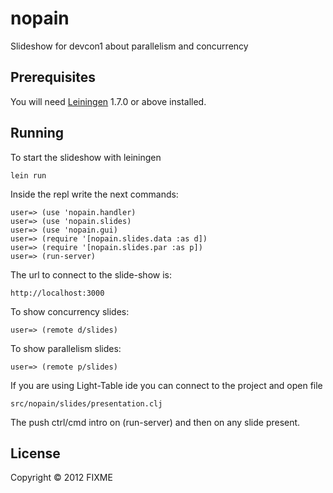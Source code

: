 # nopain

Slideshow for devcon1 about parallelism and concurrency

## Prerequisites

You will need [Leiningen][1] 1.7.0 or above installed.

[1]: https://github.com/technomancy/leiningen

## Running

To start the slideshow with leiningen

    lein run

Inside the repl write the next commands:

    user=> (use 'nopain.handler)
    user=> (use 'nopain.slides)
    user=> (use 'nopain.gui)
    user=> (require '[nopain.slides.data :as d])
    user=> (require '[nopain.slides.par :as p])
    user=> (run-server)

The url to connect to the slide-show is:

    http://localhost:3000

To show concurrency slides:

    user=> (remote d/slides)

To show parallelism slides:

    user=> (remote p/slides)

If you are using Light-Table ide you can connect to the project and open file

    src/nopain/slides/presentation.clj
    
The push ctrl/cmd intro on (run-server) and then on any slide present. 

## License

Copyright © 2012 FIXME
